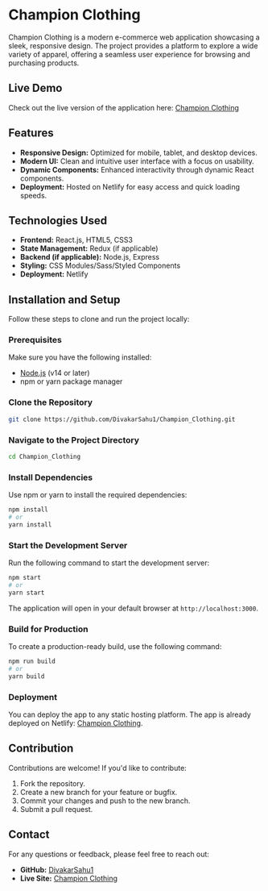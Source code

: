 # Champion Clothing

Champion Clothing is a modern e-commerce web application showcasing a sleek, responsive design. The project provides a platform to explore a wide variety of apparel, offering a seamless user experience for browsing and purchasing products.

## Live Demo

Check out the live version of the application here: [Champion Clothing](https://championclothing.netlify.app)

## Features

- **Responsive Design:** Optimized for mobile, tablet, and desktop devices.
- **Modern UI:** Clean and intuitive user interface with a focus on usability.
- **Dynamic Components:** Enhanced interactivity through dynamic React components.
- **Deployment:** Hosted on Netlify for easy access and quick loading speeds.

## Technologies Used

- **Frontend:** React.js, HTML5, CSS3
- **State Management:** Redux (if applicable)
- **Backend (if applicable):** Node.js, Express
- **Styling:** CSS Modules/Sass/Styled Components
- **Deployment:** Netlify

## Installation and Setup

Follow these steps to clone and run the project locally:

### Prerequisites

Make sure you have the following installed:
- [Node.js](https://nodejs.org/) (v14 or later)
- npm or yarn package manager

### Clone the Repository

```bash
git clone https://github.com/DivakarSahu1/Champion_Clothing.git
```

### Navigate to the Project Directory

```bash
cd Champion_Clothing
```

### Install Dependencies

Use npm or yarn to install the required dependencies:

```bash
npm install
# or
yarn install
```

### Start the Development Server

Run the following command to start the development server:

```bash
npm start
# or
yarn start
```

The application will open in your default browser at `http://localhost:3000`.

### Build for Production

To create a production-ready build, use the following command:

```bash
npm run build
# or
yarn build
```
### Deployment

You can deploy the app to any static hosting platform. The app is already deployed on Netlify: [Champion Clothing](https://championclothing.netlify.app).
## Contribution
Contributions are welcome! If you'd like to contribute:

1. Fork the repository.
2. Create a new branch for your feature or bugfix.
3. Commit your changes and push to the new branch.
4. Submit a pull request.

## Contact
For any questions or feedback, please feel free to reach out:
- **GitHub:** [DivakarSahu1](https://github.com/DivakarSahu1)
- **Live Site:** [Champion Clothing](https://championclothing.netlify.app)
